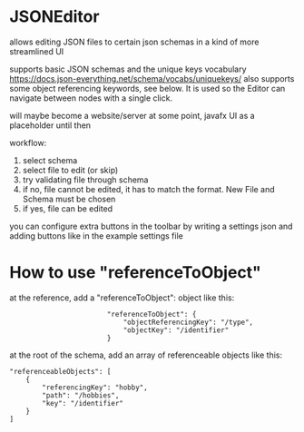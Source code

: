 # JSONEditor

allows editing JSON files to certain json schemas in a kind of more streamlined UI

supports basic JSON schemas and the unique keys vocabulary https://docs.json-everything.net/schema/vocabs/uniquekeys/
also supports some object referencing keywords, see below.
It is used so the Editor can navigate between nodes with a single click.

will maybe become a website/server at some point, javafx UI as a placeholder until then

workflow:

1. select schema
2. select file to edit (or skip)
3. try validating file through schema
4. if no, file cannot be edited, it has to match the format. New File and Schema must be chosen
5. if yes, file can be edited


you can configure extra buttons in the toolbar by writing a settings json and adding buttons like in the example settings file

# How to use "referenceToObject"

at the reference, add a "referenceToObject": object like this:

                            "referenceToObject": {
                                "objectReferencingKey": "/type",
                                "objectKey": "/identifier"
                            }

at the root of the schema, add an array of referenceable objects like this:

    "referenceableObjects": [
        {
            "referencingKey": "hobby",
            "path": "/hobbies",
            "key": "/identifier"
        }
    ]


